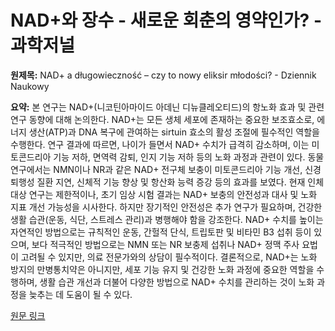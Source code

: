 # NAD+와 장수 - 새로운 회춘의 영약인가? - 과학저널

**원제목:** NAD+ a długowieczność – czy to nowy eliksir młodości? - Dziennik Naukowy

**요약:** 본 연구는 NAD+(니코틴아마이드 아데닌 디뉴클레오티드)의 항노화 효과 및 관련 연구 동향에 대해 논의한다.  NAD+는 모든 생체 세포에 존재하는 중요한 보조효소로, 에너지 생산(ATP)과 DNA 복구에 관여하는 sirtuin 효소의 활성 조절에 필수적인 역할을 수행한다.  연구 결과에 따르면, 나이가 들면서 NAD+ 수치가 급격히 감소하며, 이는 미토콘드리아 기능 저하, 면역력 감퇴, 인지 기능 저하 등의 노화 과정과 관련이 있다. 동물 연구에서는 NMN이나 NR과 같은 NAD+ 전구체 보충이 미토콘드리아 기능 개선, 신경퇴행성 질환 지연, 신체적 기능 향상 및 항산화 능력 증강 등의 효과를 보였다.  현재 인체 대상 연구는 제한적이나, 초기 임상 시험 결과는 NAD+ 보충의 안전성과 대사 및 노화 지표 개선 가능성을 시사한다.  하지만 장기적인 안전성은 추가 연구가 필요하며, 건강한 생활 습관(운동, 식단, 스트레스 관리)과 병행해야 함을 강조한다.  NAD+ 수치를 높이는 자연적인 방법으로는 규칙적인 운동, 간헐적 단식, 트립토판 및 비타민 B3 섭취 등이 있으며,  보다 적극적인 방법으로는 NMN 또는 NR 보충제 섭취나 NAD+ 정맥 주사 요법이 고려될 수 있지만,  의료 전문가와의 상담이 필수적이다. 결론적으로, NAD+는 노화 방지의 만병통치약은 아니지만, 세포 기능 유지 및 건강한 노화 과정에 중요한 역할을 수행하며,  생활 습관 개선과 더불어 다양한 방법으로 NAD+ 수치를 관리하는 것이 노화 과정을 늦추는 데 도움이 될 수 있다.

[원문 링크](https://dzienniknaukowy.pl/nad-a-dlugowiecznosc-czy-to-nowy-eliksir-mlodosci)
